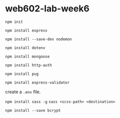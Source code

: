 # web602-lab-week6

`npm init`

`npm install express`

`npm install --save-dev nodemon`

`npm install dotenv`

`npm install mongoose`

`npm install http-auth`

`npm install pug`

`npm install express-validator`

create a `.env` file.


`npm install sass -g`
`sass <scss-path> <destination>`

`npm install --save bcrypt`

